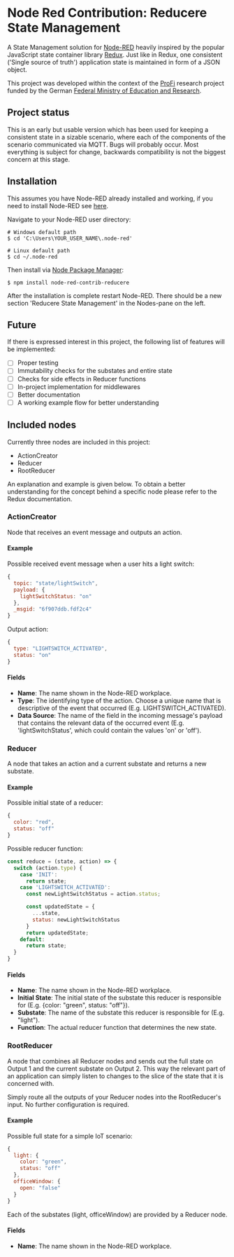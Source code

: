 # Node Red Contribution: Reducere State Management

A State Management solution for [Node-RED](https://nodered.org/) heavily inspired by the popular JavaScript state container library [Redux](https://redux.js.org/). Just like in Redux, one consistent ('Single source of truth') application state is maintained in form of a JSON object.

This project was developed within the context of the [ProFi](http://prototyping4innovation.de/) research project funded by the German [Federal Ministry of Education and Research](https://www.bmbf.de/).

## Project status

This is an early but usable version which has been used for keeping a consistent state in a sizable scenario, where each of the components of the scenario communicated via MQTT. Bugs will probably occur. Most everything is subject for change, backwards compatibility is not the biggest concern at this stage.

## Installation

This assumes you have Node-RED already installed and working, if you need to install Node-RED see [here](http://nodered.org/docs/getting-started/installation).

Navigate to your Node-RED user directory:

```shell
# Windows default path
$ cd 'C:\Users\YOUR_USER_NAME\.node-red'

# Linux default path
$ cd ~/.node-red
```

Then install via [Node Package Manager](https://www.npmjs.com/):
```shell
$ npm install node-red-contrib-reducere
```
After the installation is complete restart Node-RED. There should be a new section 'Reducere State Management' in the Nodes-pane on the left.

## Future

If there is expressed interest in this project, the following list of features will be implemented:
- [ ] Proper testing
- [ ] Immutability checks for the substates and entire state
- [ ] Checks for side effects in Reducer functions
- [ ] In-project implementation for middlewares
- [ ] Better documentation
- [ ] A working example flow for better understanding

## Included nodes
Currently three nodes are included in this project:
- ActionCreator
- Reducer
- RootReducer

An explanation and example is given below. To obtain a better understanding for the concept behind a specific node please refer to the Redux documentation.

### ActionCreator
Node that receives an event message and outputs an action.

#### Example
Possible received event message when a user hits a light switch:
```js
{
  topic: "state/lightSwitch",
  payload: {
    lightSwitchStatus: "on"
  },
  _msgid: "6f907ddb.fdf2c4"  
}
```

Output action:
```js
{
  type: "LIGHTSWITCH_ACTIVATED",
  status: "on"
}
```

#### Fields
- __Name__: The name shown in the Node-RED workplace.
- __Type__: The identifying type of the action. Choose a unique name that is descriptive of the event that occurred (E.g. LIGHTSWITCH_ACTIVATED).
- __Data Source__: The name of the field in the incoming message's payload that contains the relevant data of the occurred event (E.g. 'lightSwitchStatus', which could contain the values 'on' or 'off').

### Reducer
A node that takes an action and a current substate and returns a new substate.

#### Example
Possible initial state of a reducer:
```js
{
  color: "red",
  status: "off"
}
```
Possible reducer function:
```js
const reduce = (state, action) => {
  switch (action.type) {
    case 'INIT':
      return state;
    case 'LIGHTSWITCH_ACTIVATED':
      const newLightSwitchStatus = action.status;

      const updatedState = {
        ...state,
        status: newLightSwitchStatus
      }
      return updatedState;
    default:
      return state;
  }
}
```

#### Fields
- __Name__: The name shown in the Node-RED workplace.
- __Initial State__: The initial state of the substate this reducer is responsible for (E.g. {color: "green", status: "off"}).
- __Substate__: The name of the substate this reducer is responsible for (E.g. "light").
- __Function__: The actual reducer function that determines the new state.

### RootReducer
A node that combines all Reducer nodes and sends out the full state on Output 1 and the current substate on Output 2. This way the relevant part of an application can simply listen to changes to the slice of the state that it is concerned with.

Simply route all the outputs of your Reducer nodes into the RootReducer's input. No further configuration is required.

#### Example
Possible full state for a simple IoT scenario:
```js
{
  light: {
    color: "green",
    status: "off"
  },
  officeWindow: {
    open: "false"
  }
}
```
Each of the substates (light, officeWindow) are provided by a Reducer node.
#### Fields
- __Name__: The name shown in the Node-RED workplace.
